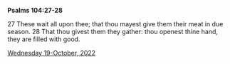 **Psalms 104:27-28**

27 These wait all upon thee; that thou mayest give them their meat in due season. 28 That thou givest them they gather: thou openest thine hand, they are filled with good.

[Wednesday 19-October, 2022](https://t.me/s/daily_scripture)
